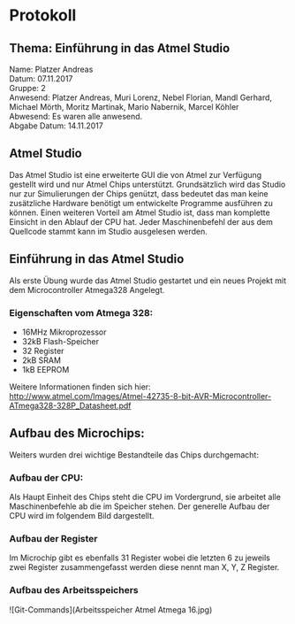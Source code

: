 # Protokoll
## Thema: Einführung in das Atmel Studio

Name: Platzer Andreas <br>
Datum: 07.11.2017 <br>
Gruppe: 2 <br>
Anwesend: Platzer Andreas, Muri Lorenz, Nebel Florian, Mandl Gerhard, Michael Mörth, Moritz Martinak, Mario Nabernik, Marcel Köhler <br>
Abwesend: Es waren alle anwesend. <br>
Abgabe Datum: 14.11.2017 <br>

## Atmel Studio 

Das Atmel Studio ist eine erweiterte GUI die von Atmel zur Verfügung gestellt wird und nur Atmel Chips unterstützt. Grundsätzlich wird das Studio nur zur Simulierungen der Chips genützt, dass bedeutet das man keine zusätzliche Hardware benötigt um entwickelte Programme ausführen zu können. Einen weiteren Vorteil am Atmel Studio ist, dass man komplette Einsicht in den Ablauf der CPU hat. Jeder Maschinenbefehl der aus dem Quellcode stammt kann im Studio ausgelesen werden.


## Einführung in das Atmel Studio

Als erste Übung wurde das Atmel Studio gestartet und ein neues Projekt mit dem Microcontroller Atmega328 Angelegt. <br>

### Eigenschaften vom Atmega 328: <br>

* 16MHz Mikroprozessor
* 32kB Flash-Speicher
* 32 Register
* 2kB SRAM
* 1kB EEPROM

Weitere Informationen finden sich hier: http://www.atmel.com/Images/Atmel-42735-8-bit-AVR-Microcontroller-ATmega328-328P_Datasheet.pdf 

## Aufbau des Microchips:
Weiters wurden drei wichtige Bestandteile das Chips durchgemacht: <br>

### Aufbau der CPU:
Als Haupt Einheit des Chips steht die CPU im Vordergrund, sie arbeitet alle Maschinenbefehle ab die im Speicher stehen. Der generelle Aufbau der CPU wird im folgendem Bild dargestellt. <br>

### Aufbau der Register
Im Microchip gibt es ebenfalls 31 Register wobei die letzten 6 zu jeweils zwei Register zusammengefasst werden diese nennt man X, Y, Z Register. <br>

### Aufbau des Arbeitsspeichers
![Git-Commands](Arbeitsspeicher Atmel Atmega 16.jpg)

